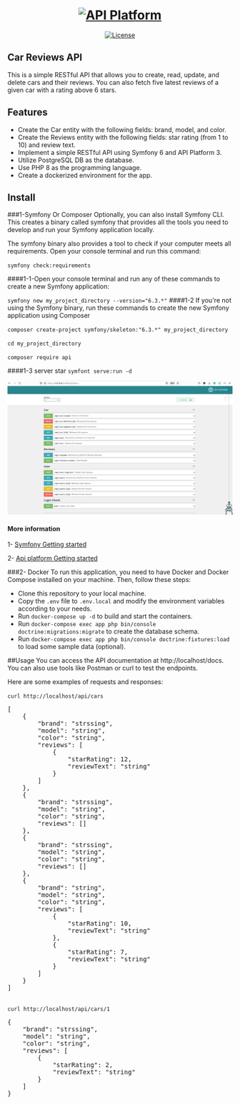 <h1 align="center"><a href="https://api-platform.com"><img src="https://api-platform.com/images/logos/Logo_Circle%20webby%20text%20blue.png" alt="API Platform" width="250" height="250"></a></h1>
<p align="center">
<a href="https://packagist.org/packages/laravel/framework"><img src="https://img.shields.io/packagist/l/laravel/framework" alt="License"></a>
</p>

## Car Reviews API

This is a simple RESTful API that allows you to create, read, update, and delete cars and their reviews. You can also fetch five latest reviews of a given car with a rating above 6 stars.

## Features
<ul>
<li> Create the Car entity with the following fields: brand, model, and color.</li>
<li> Create the Reviews entity with the following fields: star rating (from 1 to 10) and review text.</li>
<li> Implement a simple RESTful API using Symfony 6 and API Platform 3.</li>
<li> Utilize PostgreSQL DB as the database.</li>
<li> Use PHP 8 as the programming language.</li>
<li> Create a dockerized environment for the app.</li>
</ul>

## Install
###1-Symfony Or Composer
Optionally, you can also install Symfony CLI. This creates a binary called symfony that provides all the tools you need to develop and run your Symfony application locally.

The symfony binary also provides a tool to check if your computer meets all requirements. Open your console terminal and run this command:

``symfony check:requirements``

####1-1-Open your console terminal and run any of these commands to create a new Symfony application:

``symfony new my_project_directory --version="6.3.*"``
####1-2 If you're not using the Symfony binary, run these commands to create the new Symfony application using Composer

``composer create-project symfony/skeleton:"6.3.*" my_project_directory``

``cd my_project_directory``

``composer require api``

####1-3 server star
``symfont serve:run -d``


<p align="center"><img src="./public/images/api-platform.jpg" alt="API Platform"></p>


#### More information
<p>1- <a href="https://symfony.com/doc/current/setup.html#creating-symfony-applications">Symfony Getting started</a></p>
<p>2- <a href="https://api-platform.com/docs/core/getting-started/">Api platform Getting started </a></p>

###2- Docker
To run this application, you need to have Docker and Docker Compose installed on your machine. Then, follow these steps:
<ul>
<li>Clone this repository to your local machine.</li>
<li>Copy the <code>.env</code> file to <code>.env.local</code> and modify the environment variables according to your needs.</li>
<li>Run <code>docker-compose up -d</code> to build and start the containers.</li>
<li>Run <code>docker-compose exec app php bin/console doctrine:migrations:migrate</code> to create the database schema.</li>
<li>Run <code>docker-compose exec app php bin/console doctrine:fixtures:load</code> to load some sample data (optional).</li>
</ul>

##Usage
You can access the API documentation at http://localhost/docs. You can also use tools like Postman or curl to test the endpoints.
<p>Here are some examples of requests and responses:</p>
<code>curl http://localhost/api/cars</code>
<pre>
[
    {
        "brand": "strssing",
        "model": "string",
        "color": "string",
        "reviews": [
            {
                "starRating": 12,
                "reviewText": "string"
            }
        ]
    },
    {
        "brand": "strssing",
        "model": "string",
        "color": "string",
        "reviews": []
    },
    {
        "brand": "strssing",
        "model": "string",
        "color": "string",
        "reviews": []
    },
    {
        "brand": "string",
        "model": "string",
        "color": "string",
        "reviews": [
            {
                "starRating": 10,
                "reviewText": "string"
            },
            {
                "starRating": 7,
                "reviewText": "string"
            }
        ]
    }
]

</pre>

<code>curl http://localhost/api/cars/1</code>
<pre>
{
    "brand": "strssing",
    "model": "string",
    "color": "string",
    "reviews": [
        {
            "starRating": 2,
            "reviewText": "string"
        }
    ]
}

</pre>
